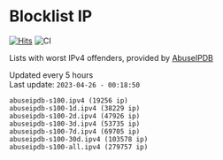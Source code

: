 # Blocklist IP

[![Hits](https://hits.seeyoufarm.com/api/count/incr/badge.svg?url=https%3A%2F%2Fgithub.com%2Fborestad%2Fblocklist-ip%2F&count_bg=%2379C83D&title_bg=%23555555&icon=&icon_color=%23E7E7E7&title=hits&edge_flat=false)](https://hits.seeyoufarm.com)  ![CI](https://img.shields.io/github/workflow/status/borestad/blocklist-ip/CI?style=flat-square)

Lists with worst IPv4 offenders, provided by [AbuseIPDB](https://www.abuseipdb.com/)

<!-- FOOTER-PLACEHOLDER -->
Updated every 5 hours<br>
Last update: `2023-04-26 - 00:18:50`
```
abuseipdb-s100.ipv4 (19256 ip)
abuseipdb-s100-1d.ipv4 (38229 ip)
abuseipdb-s100-2d.ipv4 (47926 ip)
abuseipdb-s100-3d.ipv4 (53735 ip)
abuseipdb-s100-7d.ipv4 (69705 ip)
abuseipdb-s100-30d.ipv4 (103578 ip)
abuseipdb-s100-all.ipv4 (279757 ip)
```
